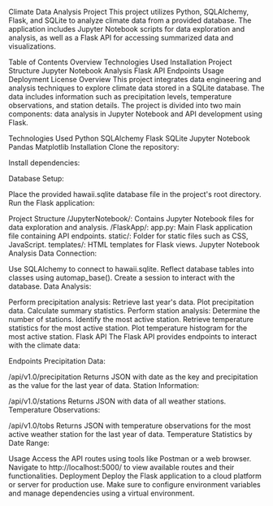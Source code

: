 Climate Data Analysis Project
This project utilizes Python, SQLAlchemy, Flask, and SQLite to analyze climate data from a provided database. The application includes Jupyter Notebook scripts for data exploration and analysis, as well as a Flask API for accessing summarized data and visualizations.

Table of Contents
Overview
Technologies Used
Installation
Project Structure
Jupyter Notebook Analysis
Flask API
Endpoints
Usage
Deployment
License
Overview
This project integrates data engineering and analysis techniques to explore climate data stored in a SQLite database. The data includes information such as precipitation levels, temperature observations, and station details. The project is divided into two main components: data analysis in Jupyter Notebook and API development using Flask.

Technologies Used
Python
SQLAlchemy
Flask
SQLite
Jupyter Notebook
Pandas
Matplotlib
Installation
Clone the repository:

Install dependencies:

Database Setup:

Place the provided hawaii.sqlite database file in the project's root directory.
Run the Flask application:

Project Structure
/JupyterNotebook/: Contains Jupyter Notebook files for data exploration and analysis.
/FlaskApp/:
app.py: Main Flask application file containing API endpoints.
static/: Folder for static files such as CSS, JavaScript.
templates/: HTML templates for Flask views.
Jupyter Notebook Analysis
Data Connection:

Use SQLAlchemy to connect to hawaii.sqlite.
Reflect database tables into classes using automap_base().
Create a session to interact with the database.
Data Analysis:

Perform precipitation analysis:
Retrieve last year's data.
Plot precipitation data.
Calculate summary statistics.
Perform station analysis:
Determine the number of stations.
Identify the most active station.
Retrieve temperature statistics for the most active station.
Plot temperature histogram for the most active station.
Flask API
The Flask API provides endpoints to interact with the climate data:

Endpoints
Precipitation Data:

/api/v1.0/precipitation
Returns JSON with date as the key and precipitation as the value for the last year of data.
Station Information:

/api/v1.0/stations
Returns JSON with data of all weather stations.
Temperature Observations:

/api/v1.0/tobs
Returns JSON with temperature observations for the most active weather station for the last year of data.
Temperature Statistics by Date Range:

Usage
Access the API routes using tools like Postman or a web browser.
Navigate to http://localhost:5000/ to view available routes and their functionalities.
Deployment
Deploy the Flask application to a cloud platform or server for production use. Make sure to configure environment variables and manage dependencies using a virtual environment.

